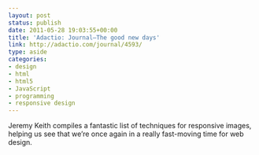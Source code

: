 ```yaml
---
layout: post
status: publish
date: 2011-05-28 19:03:55+00:00
title: 'Adactio: Journal—The good new days'
link: http://adactio.com/journal/4593/
type: aside
categories:
- design
- html
- html5
- JavaScript
- programming
- responsive design
---
```


Jeremy Keith compiles a fantastic list of techniques for responsive images, helping us see that we’re once again in a really fast-moving time for web design.

